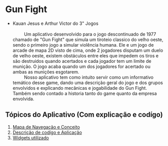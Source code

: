 # Gun Fight
- Kauan Jesus e Arthur Victor do 3" Jogos<br><br>
&nbsp;&nbsp;&nbsp;&nbsp;&nbsp;&nbsp;&nbsp;&nbsp;&nbsp;Um aplicativo desenvolvido para o jogo descontinuado de 1977 chamado de "Gun Fight" que simula um tiroteio classico do velho oeste, sendo o primeiro jogo a simular violência humana.  Ele e um jogo de arcade de mapa 2D visto de cima, onde 2 jogadores disputam um duelo de velho oeste, existem obstáculos entre eles que impedem os tiros e são destruidos quando acertados e cada jogador tem um limite de munição. O jogo acaba quando um dos jogadores for acertado ou ambas as munições esgotarem.<br> &nbsp;&nbsp;&nbsp;&nbsp;&nbsp;&nbsp;&nbsp;&nbsp;&nbsp;Nosso aplicativo tem como intuito servir como um informativo  temático desse game, dando uma descrição geral do jogo e dos grupos envolvidos e explicando mecânicas e jogabilidade do Gun Fight. Também sendo contado a historia tanto do game quanto da empresa envolvida.
## Tópicos do Aplicativo (Com explicação e codígo)
1. [ Mapa de Navegação e Conceito](https://github.com/KauanJesusJD/GunFightAPP/wiki/Mapa-de-navega%C3%A7%C3%A3o-e-conceito)
2. [ Descrição de codígo e Aplicação](https://github.com/KauanJesusJD/GunFightAPP.wiki.git)
3. [Widgets utilizado](https://github.com/KauanJesusJD/GunFightAPP.wiki.git)
